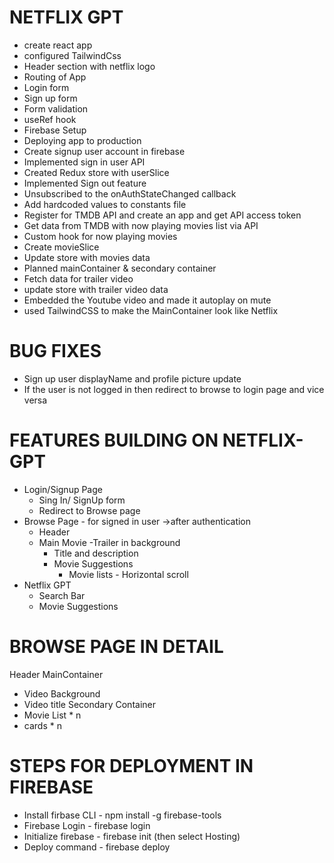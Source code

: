# NETFLIX GPT

- create react app
- configured TailwindCss
- Header section with netflix logo
- Routing of App
- Login form
- Sign up form
- Form validation
- useRef hook
- Firebase Setup
- Deploying app to production
- Create signup user account in firebase
- Implemented sign in user API
- Created Redux store with userSlice
- Implemented Sign out feature
- Unsubscribed to the onAuthStateChanged callback
- Add hardcoded values to constants file
- Register for TMDB API and create an app and get API access token
- Get data from TMDB with now playing movies list via API
- Custom hook for now playing movies
- Create movieSlice
- Update store with movies data
- Planned mainContainer & secondary container
- Fetch data for trailer video
- update store with trailer video data
- Embedded the Youtube video and made it autoplay on mute
- used TailwindCSS to make the MainContainer look like Netflix

# BUG FIXES

- Sign up user displayName and profile picture update
- If the user is not logged in then redirect to browse to login page and vice versa

# FEATURES BUILDING ON NETFLIX-GPT

- Login/Signup Page
  - Sing In/ SignUp form
  - Redirect to Browse page
- Browse Page - for signed in user ->after authentication
  - Header
  - Main Movie
    -Trailer in background
    - Title and description
    - Movie Suggestions
      - Movie lists - Horizontal scroll
- Netflix GPT
  - Search Bar
  - Movie Suggestions

# BROWSE PAGE IN DETAIL

Header
MainContainer

- Video Background
- Video title
  Secondary Container
- Movie List \* n
- cards \* n

# STEPS FOR DEPLOYMENT IN FIREBASE

- Install firbase CLI - npm install -g firebase-tools
- Firebase Login - firebase login
- Initialize firebase - firebase init (then select Hosting)
- Deploy command - firebase deploy

